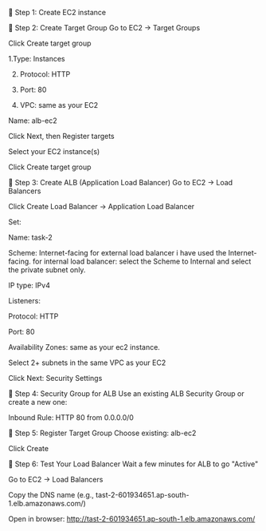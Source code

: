 🔷 Step 1: Create EC2 instance


🔷 Step 2: Create Target Group
Go to EC2 → Target Groups

Click Create target group

1.Type: Instances

2. Protocol: HTTP

3. Port: 80

4. VPC: same as your EC2

Name: alb-ec2

Click Next, then Register targets

Select your EC2 instance(s)

Click Create target group

🔷 Step 3: Create ALB (Application Load Balancer)
Go to EC2 → Load Balancers

Click Create Load Balancer → Application Load Balancer

Set:

Name: task-2

Scheme: Internet-facing
for external load balancer i have used the Internet-facing.
for internal load balancer: select the Scheme to Internal and select the private subnet only.

IP type: IPv4

Listeners:

Protocol: HTTP

Port: 80

Availability Zones: same as your ec2 instance.

Select 2+ subnets in the same VPC as your EC2

Click Next: Security Settings

🔷 Step 4: Security Group for ALB
Use an existing ALB Security Group or create a new one:

Inbound Rule: HTTP 80 from 0.0.0.0/0

🔷 Step 5: Register Target Group
Choose existing: alb-ec2

Click Create

🔷 Step 6: Test Your Load Balancer
Wait a few minutes for ALB to go "Active"

Go to EC2 → Load Balancers

Copy the DNS name (e.g., tast-2-601934651.ap-south-1.elb.amazonaws.com/)

Open in browser:
http://tast-2-601934651.ap-south-1.elb.amazonaws.com/
